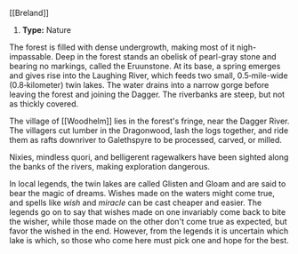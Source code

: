 [[Breland]]
1. **Type:** Nature

The forest is filled with dense undergrowth, making most of it nigh-impassable. Deep in the forest stands an obelisk of pearl-gray stone and bearing no markings, called the Eruunstone. At its base, a spring emerges and gives rise into the Laughing River, which feeds two small, 0.5‑mile-wide (0.8‑kilometer) twin lakes. The water drains into a narrow gorge before leaving the forest and joining the Dagger. The riverbanks are steep, but not as thickly covered.

The village of [[Woodhelm]] lies in the forest's fringe, near the Dagger River. The villagers cut lumber in the Dragonwood, lash the logs together, and ride them as rafts downriver to Galethspyre to be processed, carved, or milled.

Nixies, mindless quori, and belligerent ragewalkers have been sighted along the banks of the rivers, making exploration dangerous.

In local legends, the twin lakes are called Glisten and Gloam and are said to bear the magic of dreams. Wishes made on the waters might come true, and spells like _wish_ and _miracle_ can be cast cheaper and easier. The legends go on to say that wishes made on one invariably come back to bite the wisher, while those made on the other don't come true as expected, but favor the wished in the end. However, from the legends it is uncertain which lake is which, so those who come here must pick one and hope for the best.
